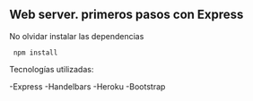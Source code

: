 ## Web server. primeros pasos con Express

No olvidar instalar las dependencias

``` npm install```

Tecnologías utilizadas:

-Express
-Handelbars
-Heroku
-Bootstrap
